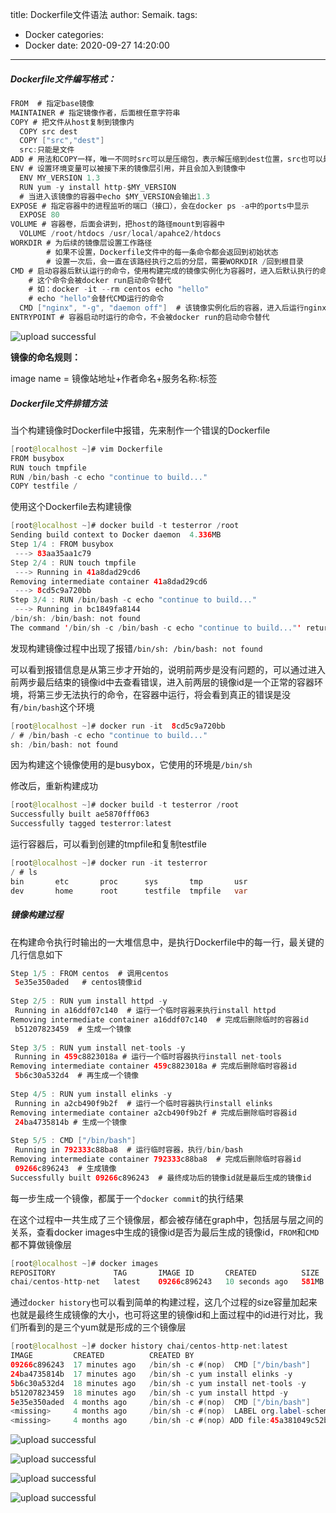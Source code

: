 title: Dockerfile文件语法
author: Semaik.
tags:
  - Docker
categories:
  - Docker
date: 2020-09-27 14:20:00
---
##### Dockerfile文件编写格式：
```java
FROM  # 指定base镜像
MAINTAINER # 指定镜像作者，后面根任意字符串
COPY # 把文件从host复制到镜像内
  COPY src dest
  COPY ["src","dest"]
  src:只能是文件
ADD # 用法和COPY一样，唯一不同时src可以是压缩包，表示解压缩到dest位置，src也可以是目录
ENV # 设置环境变量可以被接下来的镜像层引用，并且会加入到镜像中
  ENV MY_VERSION 1.3
  RUN yum -y install http-$MY_VERSION
  # 当进入该镜像的容器中echo $MY_VERSION会输出1.3
EXPOSE # 指定容器中的进程监听的端口（接口），会在docker ps -a中的ports中显示
  EXPOSE 80
VOLUME # 容器卷，后面会讲到，把host的路径mount到容器中
  VOLUME /root/htdocs /usr/local/apahce2/htdocs
WORKDIR # 为后续的镜像层设置工作路径
        # 如果不设置，Dockerfile文件中的每一条命令都会返回到初始状态
        # 设置一次后，会一直在该路经执行之后的分层，需要WORKDIR /回到根目录
CMD # 启动容器后默认运行的命令，使用构建完成的镜像实例化为容器时，进入后默认执行的命令
    # 这个命令会被docker run启动命令替代
    # 如：docker -it --rm centos echo "hello"
    # echo "hello"会替代CMD运行的命令
  CMD ["nginx", "-g", "daemon off"]  # 该镜像实例化后的容器，进入后运行nginx启动服务
ENTRYPOINT # 容器启动时运行的命令，不会被docker run的启动命令替代
```

![upload successful](/images/pasted-80.png)

**镜像的命名规则：**

image name = 镜像站地址+作者命名+服务名称:标签

##### Dockerfile文件排错方法
当个构建镜像时Dockerfile中报错，先来制作一个错误的Dockerfile
```java
[root@localhost ~]# vim Dockerfile
FROM busybox
RUN touch tmpfile
RUN /bin/bash -c echo "continue to build..."
COPY testfile /
```
使用这个Dockerfile去构建镜像
```java
[root@localhost ~]# docker build -t testerror /root
Sending build context to Docker daemon  4.336MB
Step 1/4 : FROM busybox
 ---> 83aa35aa1c79
Step 2/4 : RUN touch tmpfile
 ---> Running in 41a8dad29cd6
Removing intermediate container 41a8dad29cd6
 ---> 8cd5c9a720bb
Step 3/4 : RUN /bin/bash -c echo "continue to build..."
 ---> Running in bc1849fa8144
/bin/sh: /bin/bash: not found
The command '/bin/sh -c /bin/bash -c echo "continue to build..."' returned a non-zero code: 127
```
发现构建镜像过程中出现了报错`/bin/sh: /bin/bash: not found`

可以看到报错信息是从第三步才开始的，说明前两步是没有问题的，可以通过进入前两步最后结束的镜像id中去查看错误，进入前两层的镜像id是一个正常的容器环境，将第三步无法执行的命令，在容器中运行，将会看到真正的错误是没有`/bin/bash`这个环境
```java
[root@localhost ~]# docker run -it  8cd5c9a720bb
/ # /bin/bash -c echo "continue to build..."
sh: /bin/bash: not found
```
因为构建这个镜像使用的是busybox，它使用的环境是`/bin/sh`

修改后，重新构建成功
```java
[root@localhost ~]# docker build -t testerror /root
Successfully built ae5870fff063
Successfully tagged testerror:latest
```
运行容器后，可以看到创建的tmpfile和复制testfile
```java
[root@localhost ~]# docker run -it testerror 
/ # ls
bin       etc       proc      sys       tmp       usr
dev       home      root      testfile  tmpfile   var
```
##### 镜像构建过程
在构建命令执行时输出的一大堆信息中，是执行Dockerfile中的每一行，最关键的几行信息如下
```java
Step 1/5 : FROM centos  # 调用centos
 5e35e350aded   # centos镜像id
  
Step 2/5 : RUN yum install httpd -y
 Running in a16ddf07c140  # 运行一个临时容器来执行install httpd
Removing intermediate container a16ddf07c140  # 完成后删除临时的容器id
 b51207823459  # 生成一个镜像
  
Step 3/5 : RUN yum install net-tools -y
 Running in 459c8823018a # 运行一个临时容器执行install net-tools
Removing intermediate container 459c8823018a # 完成后删除临时容器id
 5b6c30a532d4  # 再生成一个镜像
 
Step 4/5 : RUN yum install elinks -y
 Running in a2cb490f9b2f  # 运行一个临时容器执行install elinks
Removing intermediate container a2cb490f9b2f # 完成后删除临时容器id
 24ba4735814b # 生成一个镜像
 
Step 5/5 : CMD ["/bin/bash"]
 Running in 792333c88ba8  # 运行临时容器，执行/bin/bash
Removing intermediate container 792333c88ba8  # 完成后删除临时容器id
 09266c896243  # 生成镜像
Successfully built 09266c896243  # 最终成功后的镜像id就是最后生成的镜像id
```
每一步生成一个镜像，都属于一个`docker commit`的执行结果

在这个过程中一共生成了三个镜像层，都会被存储在graph中，包括层与层之间的关系，查看docker images中生成的镜像id是否为最后生成的镜像id，`FROM`和`CMD`都不算做镜像层
```java
[root@localhost ~]# docker images
REPOSITORY             TAG       IMAGE ID       CREATED          SIZE
chai/centos-http-net   latest    09266c896243   10 seconds ago   581MB
```
通过`docker history`也可以看到简单的构建过程，这几个过程的size容量加起来也就是最终生成镜像的大小，也可将这里的镜像id和上面过程中的id进行对比，我们所看到的是三个yum就是形成的三个镜像层
```java
[root@localhost ~]# docker history chai/centos-http-net:latest 
IMAGE         CREATED          CREATED BY                                      SIZE    COMMENT
09266c896243  17 minutes ago   /bin/sh -c #(nop)  CMD ["/bin/bash"]            0B                  
24ba4735814b  17 minutes ago   /bin/sh -c yum install elinks -y                121MB               
5b6c30a532d4  18 minutes ago   /bin/sh -c yum install net-tools -y             112MB               
b51207823459  18 minutes ago   /bin/sh -c yum install httpd -y                 145MB               
5e35e350aded  4 months ago     /bin/sh -c #(nop)  CMD ["/bin/bash"]            0B                  
<missing>     4 months ago     /bin/sh -c #(nop)  LABEL org.label-schema.sc…   0B                  
<missing>     4 months ago     /bin/sh -c #(nop) ADD file:45a381049c52b5664…   203MB
```
![upload successful](/images/pasted-81.png)

![upload successful](/images/pasted-82.png)

![upload successful](/images/pasted-83.png)

![upload successful](/images/pasted-84.png)